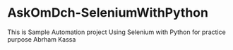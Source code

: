# AskOmDch-SeleniumWithPython
This is Sample Automation project Using Selenium with Python for practice purpose
Abrham Kassa
